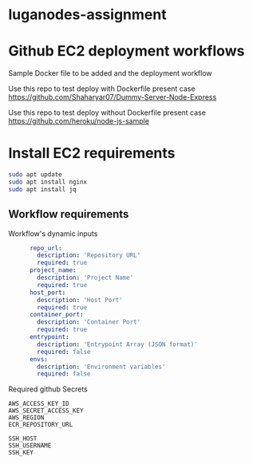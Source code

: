 # luganodes-assignment


# Github EC2 deployment workflows

Sample Docker file to be added and the deployment workflow

Use this repo to test deploy with Dockerfile present case
https://github.com/Shaharyar07/Dummy-Server-Node-Express

Use this repo to test deploy without Dockerfile present case
https://github.com/heroku/node-js-sample

# Install EC2 requirements

```bash
sudo apt update
sudo apt install nginx
sudo apt install jq
```

## Workflow requirements

Workflow's dynamic inputs
```yaml
      repo_url:
        description: 'Repository URL'
        required: true
      project_name:
        description: 'Project Name'
        required: true
      host_port:
        description: 'Host Port'
        required: true
      container_port:
        description: 'Container Port'
        required: true
      entrypoint:
        description: 'Entrypoint Array (JSON format)'
        required: false
      envs:
        description: 'Environment variables'
        required: false
```

Required github Secrets
```dotenv
AWS_ACCESS_KEY_ID
AWS_SECRET_ACCESS_KEY
AWS_REGION
ECR_REPOSITORY_URL

SSH_HOST
SSH_USERNAME
SSH_KEY
```

